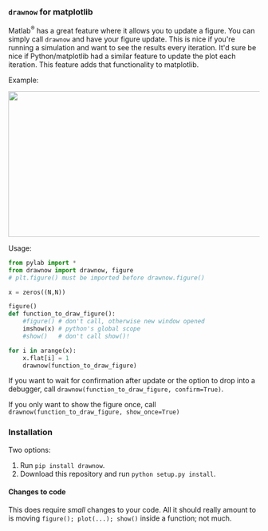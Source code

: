 <!--update with python setup.py upload-->

### `drawnow` for matplotlib

Matlab<sup>®</sup> has a great feature where it allows you to update a figure. You can
simply call `drawnow` and have your figure update. This is nice if you're
running a simulation and want to see the results every iteration. It'd sure be
nice if Python/matplotlib had a similar feature to update the plot each
iteration. This feature adds that functionality to matplotlib.

Example:

<img src="https://raw.githubusercontent.com/scottsievert/python-drawnow/master/example.gif" width="520" height="292"> 

Usage:
    
```python
from pylab import *
from drawnow import drawnow, figure
# plt.figure() must be imported before drawnow.figure()

x = zeros((N,N))

figure()
def function_to_draw_figure():
    #figure() # don't call, otherwise new window opened
    imshow(x) # python's global scope
    #show()   # don't call show()!

for i in arange(x):
    x.flat[i] = 1
    drawnow(function_to_draw_figure)
```

If you want to wait for confirmation after update or the option to drop into a
debugger, call `drawnow(function_to_draw_figure, confirm=True)`.

If you only want to show the figure once, call
`drawnow(function_to_draw_figure, show_once=True)`

### Installation
Two options:

1. Run `pip install drawnow`.
2. Download this repository and run `python setup.py install`.

#### Changes to code
This does require *small* changes to your code. All it should really amount
to is moving `figure(); plot(...); show()` inside a function; not much.
